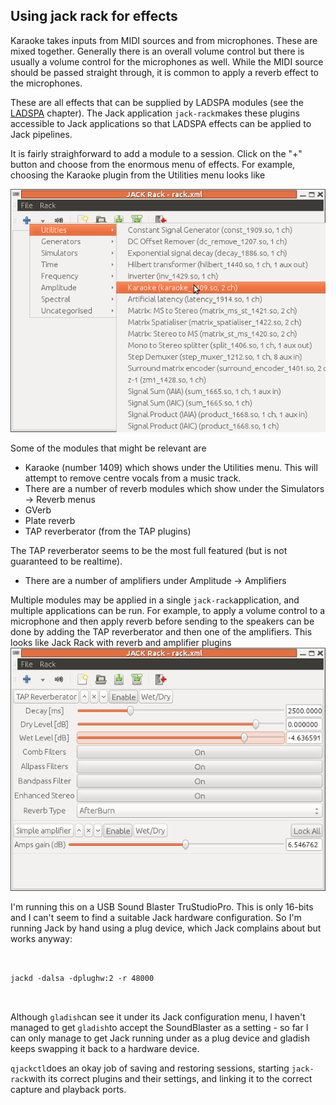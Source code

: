 
##  Using jack rack for effects 


Karaoke takes inputs from MIDI sources and from
      microphones. These are mixed together.
      Generally there is an overall volume
      control but there is usually a volume control
      for the microphones as well.
      While the MIDI source should be passed straight through,
      it is common to apply a reverb effect to the microphones.


These are all effects that can be supplied by
      LADSPA modules (see the [LADSPA](../../DSP/LADSPA/) chapter).
      The Jack application `jack-rack`makes these plugins accessible to Jack
      applications so that LADSPA effects can be applied
      to Jack pipelines.


It is fairly straighforward to add a module
      to a session. Click on the "+" button and
      choose from the enormous menu of effects.
      For example, choosing the Karaoke plugin
      from the Utilities menu looks like


![alt text](karaoke.png)





Some of the modules that might be relevant are

+ Karaoke (number 1409) which shows under the Utilities menu.
	  This will attempt to remove centre vocals from a music
	  track.
+ There are a number of reverb modules which show
	  under the Simulators -> Reverb menus
+ GVerb
+ Plate reverb
+ TAP reverberator (from the TAP plugins)

The TAP reverberator seems to be the most
	  full featured (but is not guaranteed to be realtime).

+ There are a number of amplifiers under
	  Amplitude -> Amplifiers




Multiple modules may be applied in a single `jack-rack`application, and
      multiple applications can be run.
      For example, to apply a volume control to a microphone
      and then apply reverb before sending to the speakers
      can be done by adding  the TAP reverberator and then
      one of the amplifiers. This looks like
Jack Rack with reverb and amplifier plugins![alt text](reverb+amplifier.png)

I'm running this on a USB Sound Blaster TruStudioPro.
      This is only 16-bits and I can't seem to find a suitable
      Jack hardware configuration.
      So I'm running Jack by hand using a plug device,
      which Jack complains about but works anyway:

```

	 
jackd -dalsa -dplughw:2 -r 48000
	 
       
```





Although `gladish`can see it under its
      Jack configuration menu,
      I haven't managed to get `gladish`to
      accept the SoundBlaster as a setting - so far I can only
      manage to get Jack running under as a plug device
      and gladish keeps swapping it back to a hardware
      device.


 `qjackctl`does an okay job of
      saving and restoring sessions, starting `jack-rack`with its correct
      plugins and their settings, and linking
      it to the correct capture and playback ports.



